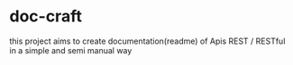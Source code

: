 # doc-craft

this project aims to create documentation(readme) of Apis REST / RESTful in a simple and semi manual way
